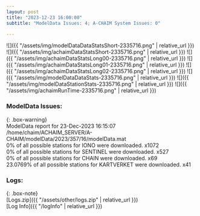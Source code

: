 ```yaml
---
layout: post
title: "2023-12-23 16:00:00"
subtitle: "ModelData Issues: 4; A-CHAIM System Issues: 0"

---
```


![]({{ "/assets/img/modelDataDataStatsShort-2335716.png" | relative_url }})
![]({{ "/assets/img/achaimDataStatsShort-2335716.png" | relative_url }})
![]({{ "/assets/img/achaimDataStatsLong00-2335716.png" | relative_url }})
![]({{ "/assets/img/achaimDataStatsLong01-2335716.png" | relative_url }})
![]({{ "/assets/img/achaimDataStatsLong02-2335716.png" | relative_url }})
![]({{ "/assets/img/modelDataDataStats-2335716.png" | relative_url }})
![]({{ "/assets/img/modelDataStationStats-2335716.png" | relative_url }})
![]({{ "/assets/img/achaimRunTime-2335716.png" | relative_url }})


### ModelData Issues:  
  
{: .box-warning}  
 ModelData report for 23-Dec-2023 16:15:07   
 /home/chaim/ACHAIM_SERVER/A-CHAIM/modelData/2023/357/16/modelData.mat   
 0% of all possible stations for IONO were downloaded. x1072   
 0% of all possible stations for SENTINEL were downloaded. x527   
 0% of all possible stations for CHAIN were downloaded. x69   
 23.0769% of all possible stations for KARTVERKET were downloaded. x41   
  


### Logs:  
  
{: .box-note}  
[Logs.zip]({{ "/assets/other/logs.zip" | relative_url }})  
[Log Info]({{ "/logInfo" | relative_url }})  
